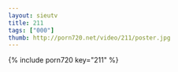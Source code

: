 ```yaml
--- 
layout: sieutv
title: 211
tags: ["000"]
thumb: http://porn720.net/video/211/poster.jpg
---
```

{% include porn720 key="211" %} 

